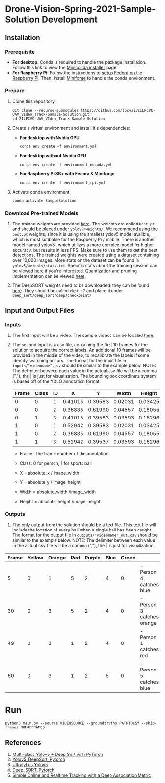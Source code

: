 # Drone-Vision-Spring-2021-Sample-Solution Development

## Installation
### Prerequisite
* __For desktop:__ Conda is required to handle the package installation. Follow this link to view the [Miniconda installer](https://docs.conda.io/en/latest/miniconda.html) page. 
* __For Raspberry Pi:__ Follow the instructions to [setup Fedora on the Raspberry Pi](https://github.com/lpcvai/20LPCVC-Video_Track-Sample_Solution/wiki/64-bit-Operating-System-On-Pi). Then, install [Miniforge](https://github.com/conda-forge/miniforge) to handle the conda environment.

### Prepare
1. Clone this repository:
    ```
    git clone --recurse-submodules https://github.com/lpcvai/21LPCVC-UAV_VIdeo_Track-Sample-Solution.git
    cd 21LPCVC-UAV_VIdeo_Track-Sample-Solution
    ```
    
2. Create a virtual environment and install it's dependencies:
    * __For desktop with Nvidia GPU__
      ```
      conda env create -f environment.yml     
      ```
    * __For desktop without Nvidia GPU__
      ```
      conda env create -f environment_nocuda.yml     
      ```
    * __For Raspberry Pi 3B+ with Fedora & Miniforge__
      ```
      conda env create -f environment_rpi.yml     
      ```
3. Activate conda environment
    ```
    conda activate SampleSolution
    ```



   
### Download Pre-trained Models
1. The trained weights are provided [here](https://purdue0-my.sharepoint.com/:f:/g/personal/hu440_purdue_edu/EuCYkSRgyXVCh8PwwsHZ9lYBNfI4A4cLgdi5sHIlRSsZCQ?e=yjoJ2P).
The weights are called `best.pt` and should be placed under `yolov5/weights/`. 
We recommend using the `best.pt` weights, since it is using the smallest yolov5 model avalible, which is most sutibable for the Raspberry Pi / mobile. 
There is another model named yolov5l, which utilizes a more complex model for higher accuracy, but results in less FPS.
Make sure to use them to get the best detections.
The trained weights were created using a [dataset](https://purdue0-my.sharepoint.com/:u:/g/personal/akocher_purdue_edu/EeW4m2AjhuxFhIuwXFQNHcgB87WWzLYq6PVWMri9ZRjHIw?e=18ogEg) containing over 10,000 images. More stats on the dataset can be found in `yolov5/weights/stats.txt`.
Specific stats about the training session can be viewed [here](https://wandb.ai/dual19/...?workspace=user-dual19) if you're interested.
Quantization and pruning implementation can be viewed [here](https://github.com/PumeTu/21LPCVC-UAV_VIdeo_Track-Sample-Solution).

2. The DeepSORT weights need to be downloaded; they can be found [here](https://purdue0-my.sharepoint.com/:u:/g/personal/hu440_purdue_edu/EYvoc5gij4dNpcGJ5jnBW94BP5H5LU_dcW0dHtm_lX8aBQ?e=s8j3LW).
They should be called `ckpt.t7` and place it under `deep_sort/deep_sort/deep/checkpoint/`


## Input and Output Files
### Inputs
1. The first input will be a video. The sample videos can be located [here](https://drive.google.com/drive/folders/1S6kfqSG8AJpoj-y-4-nIagfmL7FpVTOf?usp=sharing).


2. The second input is a csv file, containing the first 10 frames for the solution to acquire the correct labels. An additional 10 frames will be provided in the middle of the video, to recalibrate the labels if some identity switching occurs. The format for the input file in `inputs/"videoname".csv` should be similar to the example below. NOTE: The delimiter between each value in the actual csv file will be a comma (","), the | is just for visualization. The bounding box coordinate system is based off of the YOLO annotation format. 

    | Frame | Class |   ID  |   X   |   Y   | Width | Height|
    |-------|-------|-------|-------|-------|-------|-------|
    |    0   |   0   |   1   |0.41015|0.39583|0.02031|0.03425|
    |    0   |   0   |   2   |0.36835|0.61990|0.04557|0.18055|
    |    0   |   1   |   3   |0.41015|0.39583|0.03593|0.16296|
    |    1   |   0   |   1   |0.52942|0.39583|0.02031|0.03425|
    |    1   |   0   |   2   |0.36835|0.61990|0.04557|0.18055|
    |    1   |   1   |   3   |0.52942|0.39537|0.03593|0.16296|


    - Frame: The frame number of the annotation
    - Class: 0 for person, 1 for sports ball

    - X      = absolute_x / image_width
    - Y      = absolute_y / image_height
    - Width  = absolute_width /image_width
    - Height = absolute_height /image_height




### Outputs
1. The only output from the solution should be a text file. This text file will include the location of every ball when a single ball has been caught. The format for the output file in `outputs/"videoname"_out.csv` should be similar to the example below. NOTE: The delimiter between each value in the actual csv file will be a comma (","), the | is just for visualization.


|  Frame | Yellow | Orange |  Red  | Purple |  Blue  | Green |   |
| ------ | ------ | ------ | ----- | ------ | ------ | ----- | - |
| 5 | 0  | 1 | 5 | 2 | 4 | 0 | - Person 4 catches blue |
| 30| 0  | 3 | 5 | 2 | 4 | 0 | - Person 3 catches orange |
| 49 | 0 | 3 | 1 | 2 | 4 | 0 | - Person 1 catches red |
| 60 | 0 | 3 | 1 | 2 | 5 | 0 | - Person 5 catches blue |


# Run
~~~
python3 main.py --source VIDEOSOURCE --groundtruths PATHTOCSV --skip-frames NUMOFFRAMES
~~~

## References
1) [Multi-class Yolov5 + Deep Sort with PyTorch](https://github.com/WuPedin/Multi-class_Yolov5_DeepSort_Pytorch)
2) [Yolov5_DeepSort_Pytorch](https://github.com/mikel-brostrom/Yolov5_DeepSort_Pytorch)   
3) [Ultralytics Yolov5](https://github.com/ultralytics/yolov5)  
4) [Deep_SORT_Pytorch](https://github.com/ZQPei/deep_sort_pytorch)       
5) [Simple Online and Realtime Tracking with a Deep Association Metric](https://arxiv.org/abs/1703.07402)

